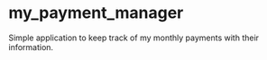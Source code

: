 my_payment_manager
==================

Simple application to keep track of my monthly payments with their information.
